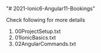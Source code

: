 "# 2021-Ionic6-Angular11-Bookings" 


Check following for more details 

1. 00ProjectSetup.txt
2. 01IonicBasics.txt
3. 02AngularCommands.txt
